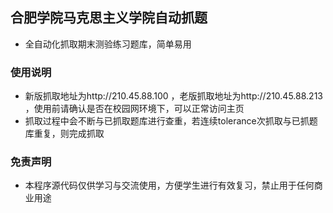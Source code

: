 ## 合肥学院马克思主义学院自动抓题
* 全自动化抓取期末测验练习题库，简单易用
### 使用说明
* 新版抓取地址为http://210.45.88.100 ，老版抓取地址为http://210.45.88.213 ，使用前请确认是否在校园网环境下，可以正常访问主页
* 抓取过程中会不断与已抓取题库进行查重，若连续tolerance次抓取与已抓题库重复，则完成抓取
### 免责声明
* 本程序源代码仅供学习与交流使用，方便学生进行有效复习，禁止用于任何商业用途